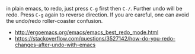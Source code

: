 in plain emacs, to redo, just press `C-g` first then `C-/`. Further undo will be redo. Press `C-g` again to reverse direction. If you are careful, one can avoid the undo/redo roller-coaster confusion.

- http://ergoemacs.org/emacs/emacs_best_redo_mode.html
- https://stackoverflow.com/questions/3527142/how-do-you-redo-changes-after-undo-with-emacs
